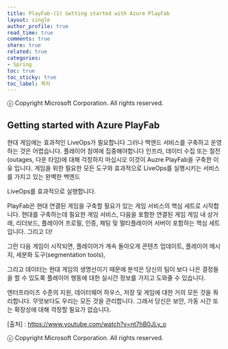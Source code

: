 ```yaml
---
title: PlayFab-(1) Getting started with Azure PlayFab
layout: single
author_profile: true
read_time: true
comments: true
share: true
related: true
categories:
- Spring
toc: true
toc_sticky: true
toc_label: 목차
---
```


ⓒ Copyright Microsoft Corporation. All rights reserved.

## Getting started with Azure PlayFab

현대 게임에는 효과적인 LiveOps가 필요합니다
그러나 백엔드 서비스를 구축하고 운영하는 것은 어렵습니다.
플레이어 참여에 집중해야합니다
인프라, 데이터 수집 또는 절전(outages, 다운 타임)에 대해 걱정하지 마십시오
이것이 Auzre PlayFab을 구축한 이유 입니다.
게임을 위한 필요한 모든 도구와 효과적으로 LiveOps를 실행시키는 서비스를 가지고 있는 완벽한 백엔드

LiveOps를 효과적으로 실행합니다.

PlayFab은 현대 연결된 게임을 구축할 필요가 있는 게임 서비스의 핵심 세트로 시작합니다.
현대를 구축하는데 필요한 게임 서비스,
다음을 포함한 연결된 게임
게임 내 상거래, 리더보드, 플레이어 프로필, 인증, 채팅 및 멀티플레이어 서버이 포함하는 핵심 세트 입니다.
그리고 더!

그런 다음 게임이 시작되면, 
플레이어가 계속 돌아오게 
콘텐츠 업데이트, 플레이어 메시지, 세분화 도구(segmentation tools),

그리고 데이터는 현대 게임의 생명선이기 때문에
분석은 당신의 팀이 보다 나은 결정들을 할 수 있도록 플레이어 행동에 대한 실시간 정보를 가지고 도와줄 수 있습니다.   

엔터프라이즈 수준의 지원, 데이터웨어 하우스, 저장 및 게임에 대한 거의 모든 것을 쿼리합니다.
무엇보다도 우리는 모든 것을 관리합니다.
그래서 당신은 보안, 가동 시간 또는 확장성에 대해 걱정할 필요가 없습니다.

[출처] : https://www.youtube.com/watch?v=nt7hB0JLy_o

ⓒ Copyright Microsoft Corporation. All rights reserved.